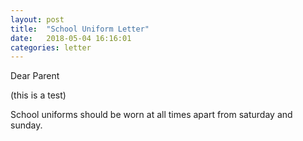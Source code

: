 ```yaml
---
layout: post
title:  "School Uniform Letter"
date:   2018-05-04 16:16:01
categories: letter
---
```


Dear Parent

(this is a test)

School uniforms should be worn at all times apart from saturday and sunday.